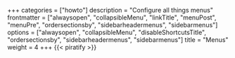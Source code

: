 +++
categories = ["howto"]
description = "Configure all things menus"
frontmatter = ["alwaysopen", "collapsibleMenu", "linkTitle", "menuPost", "menuPre", "ordersectionsby", "sidebarheadermenus", "sidebarmenus"]
options = ["alwaysopen", "collapsibleMenu", "disableShortcutsTitle", "ordersectionsby",  "sidebarheadermenus", "sidebarmenus"]
title = "Menus"
weight = 4
+++
{{< piratify >}}